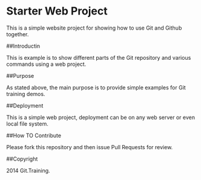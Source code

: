 # Starter Web Project
  
This is a simple website project for showing how to use Git and Github together.  
  
##Introductin

This is example is to show different parts of the Git repository and various commands using a web project.

##Purpose

As stated above, the main purpose is to provide simple examples for Git training demos.

##Deployment

This is a simple web project, deployment can be on any web server or even local file system.

##How TO Contribute

Please fork this repository and then issue Pull Requests for review.

##Copyright

2014 Git.Training.